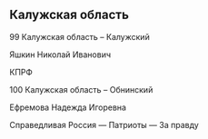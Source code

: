 ## Калужская область
   
   99 Калужская область – Калужский
   
   Яшкин Николай Иванович
   
   КПРФ
   
   100 Калужская область – Обнинский
   
   Ефремова Надежда Игоревна
   
   Справедливая Россия — Патриоты — За правду
   

